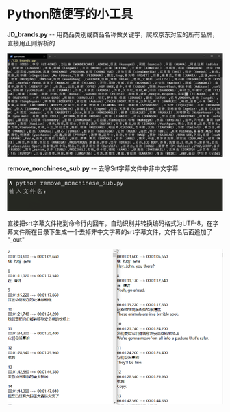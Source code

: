 # Python随便写的小工具

**JD_brands.py** -- 用商品类别或商品名称做关键字，爬取京东对应的所有品牌，直接用正则解析的

![JD_brands](images/JD_brands.png)



**remove_nonchinese_sub.py** -- 去除Srt字幕文件中非中文字幕

![remove_nonchinese_sub](images/remove_nonchinese_sub.png)

直接把srt字幕文件拖到命令行内回车，自动识别并转换编码格式为UTF-8，在字幕文件所在目录下生成一个去掉非中文字幕的srt字幕文件，文件名后面追加了 "_out"

![srt](images/srt.png)

